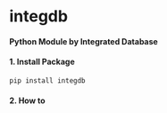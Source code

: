 # integdb
#### Python Module by Integrated Database

#### 1. Install Package
```
pip install integdb
```

#### 2. How to 
